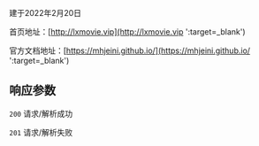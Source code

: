 建于2022年2月20日

首页地址：[http://lxmovie.vip](http://lxmovie.vip ':target=_blank')

官方文档地址：[https://mhjeini.github.io/](https://mhjeini.github.io/ ':target=_blank')

## 响应参数

`200` 请求/解析成功

`201` 请求/解析失败
